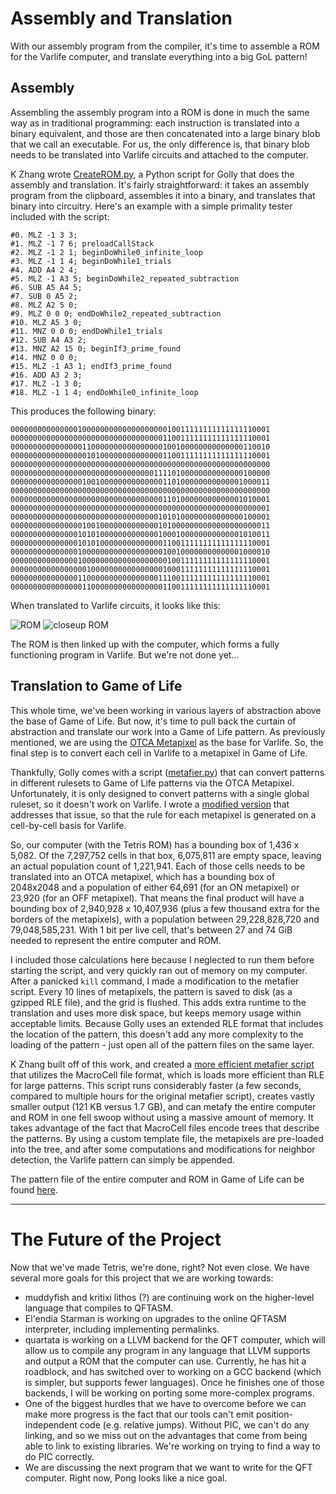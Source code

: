 # Assembly and Translation

With our assembly program from the compiler, it's time to assemble a ROM for the Varlife computer, and translate everything into a big GoL pattern!

## Assembly

Assembling the assembly program into a ROM is done in much the same way as in traditional programming: each instruction is translated into a binary equivalent, and those are then concatenated into a large binary blob that we call an executable. For us, the only difference is, that binary blob needs to be translated into Varlife circuits and attached to the computer.

K Zhang wrote [CreateROM.py](https://github.com/QuestForTetris/QFT/blob/master/CreateROM.py), a Python script for Golly that does the assembly and translation. It's fairly straightforward: it takes an assembly program from the clipboard, assembles it into a binary, and translates that binary into circuitry. Here's an example with a simple primality tester included with the script:

```
#0. MLZ -1 3 3;
#1. MLZ -1 7 6; preloadCallStack
#2. MLZ -1 2 1; beginDoWhile0_infinite_loop
#3. MLZ -1 1 4; beginDoWhile1_trials
#4. ADD A4 2 4;
#5. MLZ -1 A3 5; beginDoWhile2_repeated_subtraction
#6. SUB A5 A4 5;
#7. SUB 0 A5 2;
#8. MLZ A2 5 0;
#9. MLZ 0 0 0; endDoWhile2_repeated_subtraction
#10. MLZ A5 3 0;
#11. MNZ 0 0 0; endDoWhile1_trials
#12. SUB A4 A3 2;
#13. MNZ A2 15 0; beginIf3_prime_found
#14. MNZ 0 0 0;
#15. MLZ -1 A3 1; endIf3_prime_found
#16. ADD A3 2 3;
#17. MLZ -1 3 0;
#18. MLZ -1 1 4; endDoWhile0_infinite_loop
```

This produces the following binary:

```
0000000000000001000000000000000000010011111111111111110001
0000000000000000000000000000000000110011111111111111110001
0000000000000000110000000000000000100100000000000000110010
0000000000000000010100000000000000110011111111111111110001
0000000000000000000000000000000000000000000000000000000000
0000000000000000000000000000000011110100000000000000100000
0000000000000000100100000000000000110100000000000001000011
0000000000000000000000000000000000000000000000000000000000
0000000000000000000000000000000000110100000000000001010001
0000000000000000000000000000000000000000000000000000000001
0000000000000000000000000000000001010100000000000000100001
0000000000000000100100000000000001010000000000000000000011
0000000000000001010100000000000001000100000000000001010011
0000000000000001010100000000000000110011111111111111110001
0000000000000001000000000000000000100100000000000001000010
0000000000000001000000000000000000010011111111111111110001
0000000000000000010000000000000000100011111111111111110001
0000000000000001100000000000000001110011111111111111110001
0000000000000000110000000000000000110011111111111111110001
```

When translated to Varlife circuits, it looks like this:

![ROM](http://i.imgur.com/eoPdvOY.png) ![closeup ROM](http://i.imgur.com/Pee1yuE.png)

The ROM is then linked up with the computer, which forms a fully functioning program in Varlife. But we're not done yet...

## Translation to Game of Life

This whole time, we've been working in various layers of abstraction above the base of Game of Life. But now, it's time to pull back the curtain of abstraction and translate our work into a Game of Life pattern. As previously mentioned, we are using the [OTCA Metapixel](http://www.conwaylife.com/w/index.php?title=OTCA_metapixel) as the base for Varlife. So, the final step is to convert each cell in Varlife to a metapixel in Game of Life.

Thankfully, Golly comes with a script ([metafier.py](https://sourceforge.net/p/golly/code/ci/master/tree/Scripts/Python/metafier.py)) that can convert patterns in different rulesets to Game of Life patterns via the OTCA Metapixel. Unfortunately, it is only designed to convert patterns with a single global ruleset, so it doesn't work on Varlife. I wrote a [modified version](https://github.com/QuestForTetris/QFT/blob/master/metafier.py) that addresses that issue, so that the rule for each metapixel is generated on a cell-by-cell basis for Varlife.

So, our computer (with the Tetris ROM) has a bounding box of 1,436 x 5,082. Of the 7,297,752 cells in that box, 6,075,811 are empty space, leaving an actual population count of 1,221,941. Each of those cells needs to be translated into an OTCA metapixel, which has a bounding box of 2048x2048 and a population of either 64,691 (for an ON metapixel) or 23,920 (for an OFF metapixel). That means the final product will have a bounding box of 2,940,928 x 10,407,936 (plus a few thousand extra for the borders of the metapixels), with a population between 29,228,828,720 and 79,048,585,231. With 1 bit per live cell, that's between 27 and 74 GiB needed to represent the entire computer and ROM.

I included those calculations here because I neglected to run them before starting the script, and very quickly ran out of memory on my computer. After a panicked `kill` command, I made a modification to the metafier script. Every 10 lines of metapixels, the pattern is saved to disk (as a gzipped RLE file), and the grid is flushed. This adds extra runtime to the translation and uses more disk space, but keeps memory usage within acceptable limits. Because Golly uses an extended RLE format that includes the location of the pattern, this doesn't add any more complexity to the loading of the pattern - just open all of the pattern files on the same layer.

K Zhang built off of this work, and created a [more efficient metafier script](https://github.com/QuestForTetris/QFT/blob/master/MetafierV2.py) that utilizes the MacroCell file format, which is loads more efficient than RLE for large patterns. This script runs considerably faster (a few seconds, compared to multiple hours for the original metafier script), creates vastly smaller output (121 KB versus 1.7 GB), and can metafy the entire computer and ROM in one fell swoop without using a massive amount of memory. It takes advantage of the fact that MacroCell files encode trees that describe the patterns. By using a custom template file, the metapixels are pre-loaded into the tree, and after some computations and modifications for neighbor detection, the Varlife pattern can simply be appended.

The pattern file of the entire computer and ROM in Game of Life can be found [here](https://github.com/QuestForTetris/QFT/blob/master/TetrisOTCAMP.mc.gz).

---

# The Future of the Project

Now that we've made Tetris, we're done, right? Not even close. We have several more goals for this project that we are working towards:

- muddyfish and kritixi lithos (?) are continuing work on the higher-level language that compiles to QFTASM.
- El'endia Starman is working on upgrades to the online QFTASM interpreter, including implementing permalinks.
- quartata is working on a LLVM backend for the QFT computer, which will allow us to compile any program in any language that LLVM supports and output a ROM that the computer can use. Currently, he has hit a roadblock, and has switched over to working on a GCC backend (which is simpler, but supports fewer languages). Once he finishes one of those backends, I will be working on porting some more-complex programs.
- One of the biggest hurdles that we have to overcome before we can make more progress is the fact that our tools can't emit position-independent code (e.g. relative jumps). Without PIC, we can't do any linking, and so we miss out on the advantages that come from being able to link to existing libraries. We're working on trying to find a way to do PIC correctly.
- We are discussing the next program that we want to write for the QFT computer. Right now, Pong looks like a nice goal.
